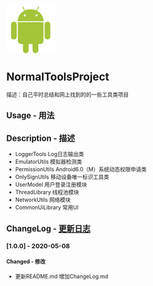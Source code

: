 ![Android](https://github.com/PillowCaseZn/NormalToolsProject/blob/master/Android.png)
# NormalToolsProject
描述：自己平时总结和网上找到的的一些工具类项目

## Usage - 用法

## Description - 描述
- LoggerTools Log日志输出类
- EmulatorUtils 模拟器检测类
- PermissionUtils Android6.0（M）系统动态权限申请类
- OnlySignUtils 移动设备唯一标识工具类
- UserModel 用户登录注册模块
- ThreadLibrary 线程池模块
- NetworkUtils 网络模块
- CommonUiLibrary 常用UI

## ChangeLog - [更新日志](ChangeLog.md)
### [1.0.0] - 2020-05-08
#### Changed - 修改
- 更新README.md 增加ChangeLog.md